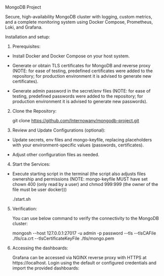 MongoDB Project


Secure, high-availability MongoDB cluster with logging, custom metrics, and a complete monitoring system using Docker Compose, Prometheus, Loki, and Grafana.

Installation and setup:

1. Prerequisites:

- Install Docker and Docker Compose on your host system.

- Generate or obtain TLS certificates for MongoDB and reverse proxy (NOTE: for ease of testing, predefined certificates were added to the repository; for production environment it is advised to generate new certificates).

- Generate admin password in the secret/env files (NOTE: for ease of testing, predefined passwords were added to the repository; for production environment it is advised to generate new passwords).


2. Clone the Repository:

    git clone https://github.com/Internowany/mongodb-project.git


3. Review and Update Configurations (optional):

- Update secrets, env files and mongo-keyfile, replacing placeholders with your environment-specific values (passwords, certificates).

- Adjust other configuration files as needed.


4. Start the Services:

- Execute starting script in the terminal (the script also adjusts files ownership and permissions (NOTE: mongo-keyfile MUST have set chown 400 (only read by a user) and chmod 999:999 (the owner of the file must be user docker)))

  ./start.sh


5. Verification:

    You can use below command to verify the connectivity to the MongoDB cluster:

    mongosh --host 127.0.0.1:27017 -u admin -p password --tls --tlsCAFile ./tls/ca.crt --tlsCertificateKeyFile ./tls/mongo.pem

6. Accessing the dashboards:

    Grafana can be accessed via NGINX reverse proxy with HTTPS at https://localhost. Login using the default or configured credentials and import the provided dashboards:
